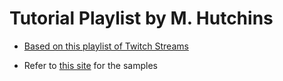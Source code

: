 # Tutorial Playlist by M. Hutchins

- [Based on this playlist of Twitch Streams](https://www.youtube.com/playlist?list=PLA-E_fC6L7iRVv2rGOfE1k4SbNfZ2Dvqp)

- Refer to [this site](https://www.malwaretech.com/challenges/windows-reversing) for the samples